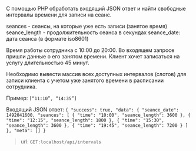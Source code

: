 С помощью PHP обработать входящий JSON ответ и найти свободные интервалы времени для записи на сеанс.

seances - сеансы, на которые уже есть записи (занятое время)
seance_length - продолжительность сеанса в секундах
seance_date: дата сеанса (в формате iso8601)

Время работы сотрудника с 10:00 до 20:00. Во входящем запросе пришли данные о его занятом времени.
Клиент хочет записаться на услугу длительностью 45 минут.

Необходимо вывести массив всех доступных интервалов (слотов) для записи клиента с учетом уже занятого времени в расписании сотрудника.

Пример: `[“11:10”, “14:35”]`

Входящий JSON ответ:
`
{
"success": true,
"data": {
"seance_date": 1492041600,
"seances": [
{
"time": "10:00",
"seance_length": 3600
},
{
"time": "12:15",
"seance_length": 1800
},
{
"time": "15:30",
"seance_length": 3600
},
{
"time": "19:45",
"seance_length": 7200
}
]
},
"meta": []
}
`

> url: `GET:localhost/api/intervals`
